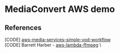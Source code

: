 # MediaConvert AWS demo

## References

[CODE] [aws-media-services-simple-vod-workflow](https://github.com/aws-samples/aws-media-services-simple-vod-workflow) \
[CODE] Barrett Harber - [aws-lambda-ffmpeg](https://github.com/binoculars/aws-lambda-ffmpeg/blob/develop/lambda/src/index.ts) \
